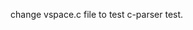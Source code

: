 <!--
SPDX-License-Identifier: GPL-2.0
Copyright 2022, tyyteam(Qingtao Liu, Yang Lei, Yang Chen)
qtliu@mail.ustc.edu.cn, le24@mail.ustc.edu.cn, chenyangcs@mail.ustc.edu.cn 
-->
change vspace.c file to test c-parser test.